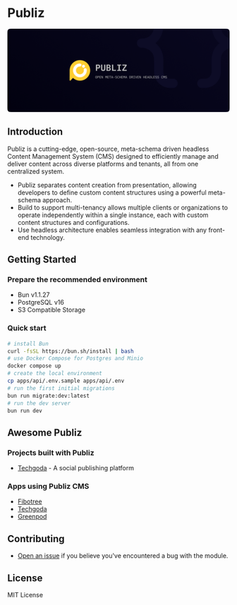 # Publiz
<a href="https://github.com/hieuhani/publiz">
  <img alt="Publiz" src="./assets/cover.png">
</a>

## Introduction

Publiz is a cutting-edge, open-source, meta-schema driven headless Content Management System (CMS) designed to efficiently manage and deliver content across diverse platforms and tenants, all from one centralized system.

- Publiz separates content creation from presentation, allowing developers to define custom content structures using a powerful meta-schema approach.
- Build to support multi-tenancy allows multiple clients or organizations to operate independently within a single instance, each with custom content structures and configurations.
- Use headless architecture enables seamless integration with any front-end technology.

## Getting Started

### Prepare the recommended environment

- Bun v1.1.27
- PostgreSQL v16
- S3 Compatible Storage

### Quick start

```sh
# install Bun
curl -fsSL https://bun.sh/install | bash
# use Docker Compose for Postgres and Minio
docker compose up
# create the local environment
cp apps/api/.env.sample apps/api/.env
# run the first initial migrations
bun run migrate:dev:latest
# run the dev server
bun run dev
```

## Awesome Publiz

### Projects built with Publiz

- [Techgoda](https://github.com/hieuhani/techgoda) - A social publishing platform

### Apps using Publiz CMS

- [Fibotree](https://fibotree.com)
- [Techgoda](https://techgoda.net)
- [Greenpod](https://www.greenpod.vn)


## Contributing

- [Open an issue](https://github.com/publiz/publiz/issues) if you believe you've encountered a bug with the module.

## License

MIT License
